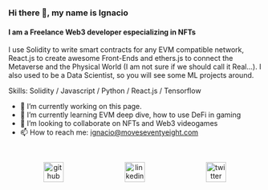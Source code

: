 ### Hi there 👋, my name is Ignacio
#### I am a Freelance Web3 developer especializing in NFTs
I use Solidity to write smart contracts for any EVM compatible network, React.js to create awesome Front-Ends and ethers.js to connect the Metaverse and the Physical World (I am not sure if we should call it Real...). 
I also used to be a Data Scientist, so you will see some ML projects around.

Skills: Solidity / Javascript / Python / React.js / Tensorflow

- 🔭 I’m currently working on this page. 
- 🌱 I’m currently learning EVM deep dive, how to use DeFi in gaming 
- 👯 I’m looking to collaborate on NFTs and Web3 videogames 
- 📫 How to reach me: ignacio@moveseventyeight.com 
<br>
<p align="center">
  <a href="https://github.com/IpastorSan" > <img src='https://cdn.jsdelivr.net/npm/simple-icons@3.0.1/icons/github.svg' alt='github' height='40'></a>
  &nbsp; &nbsp; &nbsp; &nbsp; &nbsp; &nbsp; &nbsp; &nbsp;&nbsp; &nbsp; &nbsp; &nbsp;&nbsp; &nbsp; &nbsp; &nbsp;
  <a href="www.linkedin.com/in/ignaciopastorsanchez/"> <img src='https://cdn.jsdelivr.net/npm/simple-icons@3.0.1/icons/linkedin.svg' alt='linkedin' height='40'></a>
  &nbsp; &nbsp; &nbsp; &nbsp; &nbsp; &nbsp; &nbsp; &nbsp;&nbsp; &nbsp; &nbsp; &nbsp;&nbsp; &nbsp; &nbsp; &nbsp;
  <a href="https://twitter.com/numbernine_eth"> <img src='https://cdn.jsdelivr.net/npm/simple-icons@3.0.1/icons/twitter.svg' alt='twitter' height='40'></a>
</p>



